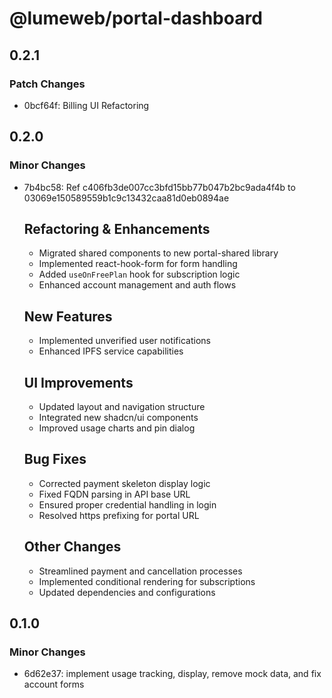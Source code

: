 # @lumeweb/portal-dashboard

## 0.2.1

### Patch Changes

- 0bcf64f: Billing UI Refactoring

## 0.2.0

### Minor Changes

- 7b4bc58: Ref c406fb3de007cc3bfd15bb77b047b2bc9ada4f4b to 03069e150589559b1c9c13432caa81d0eb0894ae

  ## Refactoring & Enhancements

  - Migrated shared components to new portal-shared library
  - Implemented react-hook-form for form handling
  - Added `useOnFreePlan` hook for subscription logic
  - Enhanced account management and auth flows

  ## New Features

  - Implemented unverified user notifications
  - Enhanced IPFS service capabilities

  ## UI Improvements

  - Updated layout and navigation structure
  - Integrated new shadcn/ui components
  - Improved usage charts and pin dialog

  ## Bug Fixes

  - Corrected payment skeleton display logic
  - Fixed FQDN parsing in API base URL
  - Ensured proper credential handling in login
  - Resolved https prefixing for portal URL

  ## Other Changes

  - Streamlined payment and cancellation processes
  - Implemented conditional rendering for subscriptions
  - Updated dependencies and configurations

## 0.1.0

### Minor Changes

- 6d62e37: implement usage tracking, display, remove mock data, and fix account forms
